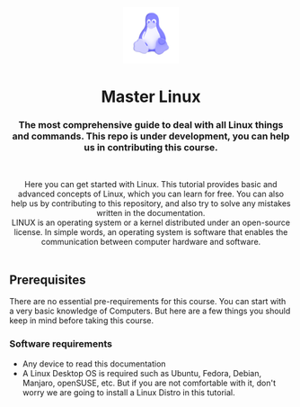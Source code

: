 <!--🖇🖇🖇🖇🖇-->
 <p align="center">
   <img width="100" height="100" src="./assets/linux.png" alt="Logo">
  </p>
  <h1 align="center"><b>Master Linux</b></h1>
  <h3 align="center"><b>The most comprehensive guide to deal with all Linux things and commands.
  This repo is under development, you can help us in contributing this course.</b></h3>
<!--🖇🖇🖇🖇🖇-->
<br />
<p align="center">
  Here you can get started with Linux. This tutorial provides basic and advanced concepts of Linux, which you can learn for free. You can also help us by contributing to this repository, and also try to solve any mistakes written in the documentation.<br>
LINUX is an operating system or a kernel distributed under an open-source license. In simple words, an operating system is software that enables the communication between computer hardware and software.
    <br />
    <br />

## Prerequisites

There are no essential pre-requirements for this course. You can start with a very basic knowledge of Computers. But here are a few things you should keep in mind before taking this course.

### Software requirements

- Any device to read this documentation
- A Linux Desktop OS is required such as Ubuntu, Fedora, Debian, Manjaro, openSUSE, etc. But if you are not comfortable with it, don't worry we are going to install a Linux Distro in this tutorial.
